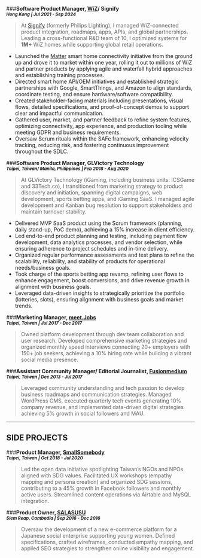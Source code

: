 
###**Software Product Manager, [WiZ](https://www.wizconnected.com/en-us)/ Signify**         
<sub> ***Hong Kong   |  Jul 2021 - Sep 2024*** </sub>
> At [Signify](https://www.signify.com/) (formerly Philips Lighting), I managed WiZ-connected product integration, roadmaps, apps, APIs, and global partnerships. Leading a cross-functional R&D team of 10, I optimized systems for **1M+** WiZ homes while supporting global retail operations.

- Launched the [Matter](https://www.theverge.com/2023/4/25/23697537/wiz-smart-bulbs-matter-compatible-apple-home) smart home connectivity initiative from the ground up and drove it to market within one year, rolling it out to millions of WiZ and partner products by applying agile and waterfall hybrid approaches and establishing training processes.
- Directed smart home API/OEM initiatives and established strategic partnerships with Google, SmartThings, and Amazon to align standards, coordinate testing, and ensure hardware/software compatibility.
- Created stakeholder-facing materials including presentations, visual flows, detailed specifications, and proof-of-concept demos to support clear and impactful communication.
- Gathered user, market, and partner feedback to refine system features, optimizing connectivity, app experience, and production tooling while meeting GDPR and business requirements.
- Oversaw Scrum rituals within the SAFe framework, enhancing velocity tracking, reducing risk, and fostering continuous improvement throughout the SDLC.

###**Software Product Manager, GLVictory Technology**         
<sub> ***Taipei, Taiwan/ Manila, Philippines  |  Feb 2018 - Aug 2020*** </sub>
> At GLVictory Technology (iGaming, including business units: ICSGame and 33Tech.co), I transitioned from marketing strategy to product discovery and initiation, spanning digital campaigns, web development, sports betting apps, and iGaming SaaS. I managed agile development and Kanban bug resolution to support stakeholders and maintain turnover stability.

- Delivered MVP SaaS product using the Scrum framework (planning, daily stand-up, PoC demo), achieving a 15% increase in client efficiency.
- Led end-to-end product planning and testing, including payment flow development, data analytics processes, and vendor selection, while ensuring adherence to project schedules and in-time delivery.
- Organized regular performance assessments and test plans to refine the scalability, reliability, and stability of products for operational needs/business goals.
- Took charge of the sports betting app revamp, refining user flows to enhance engagement, boost conversions, and drive revenue growth in alignment with business goals.
- Leveraged data-driven insights to strategically prioritize the portfolio (lotteries, slots), ensuring alignment with business goals and market trends.

###**Marketing Manager, [meet.Jobs](https://meet.jobs/zh-TW)**         
<sub> ***Taipei, Taiwan  |  Jul 2017 - Dec 2017*** </sub>
> Owned platform development through dev team collaboration and user research. Developed comprehensive marketing strategies and organized monthly speed interviews connecting 20+ employers with 150+ job seekers, achieving a 10% hiring rate while building a vibrant social media presence.


###**Assistant Community Manager/ Editorial Journalist, [Fusionmedium](https://buzzorange.com/techorange/)**         
<sub> ***Taipei, Taiwan  |  Dec 2013 - Jul 2017*** </sub>
> Leveraged community understanding and tech passion to develop business roadmaps and communication strategies. Managed WordPress CMS, executed quarterly tech events generating 10% company revenue, and implemented data-driven digital strategies achieving 5% growth in social followers and MAU.


---

## SIDE PROJECTS
###**Product Manager, [SmallSomebody](https://smallsomebody.tw/home)**         
<sub> ***Taipei, Taiwan |  Oct 2018 - Jul 2020*** </sub>         
> Led the open data initiative spotlighting Taiwan’s NGOs and NPOs aligned with SDG values. Facilitated UX workshops (empathy mapping and persona creation) and organized SDG sessions, contributing to a 45% growth in Facebook followers and monthly active users. Streamlined content operations via Airtable and MySQL integration.


###**Product Owner, [SALASUSU](https://salasusu.com/)**         
<sub> ***Siem Reap, Cambodia  |  Sep 2016 - Dec 2016*** </sub>         
> Oversaw the development of a new e-commerce platform for a Japanese social enterprise supporting young women. Defined specifications, crafted wireframes, conducted empathy mapping, and applied SEO strategies to strengthen online visibility and engagement.

<br>
